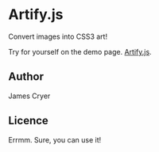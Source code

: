 Artify.js
==========

Convert images into CSS3 art!

Try for yourself on the demo page. [Artify.js](http://jamescryer.github.com/Artify.js/).

Author
------
James Cryer

Licence
-------

Errmm.  Sure, you can use it!